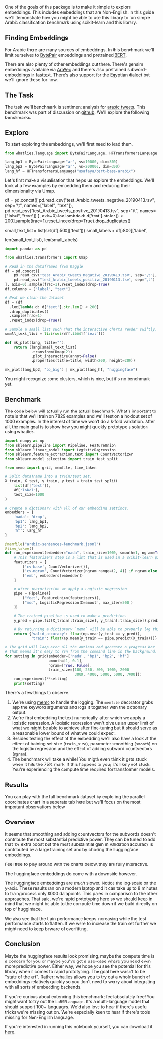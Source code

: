 <script src="https://cdn.jsdelivr.net/npm/vega@5.10.0"></script>
<script src="https://cdn.jsdelivr.net/npm/vega-lite@4.6.0"></script>
<script src="https://cdn.jsdelivr.net/npm/vega-embed@6.3.2"></script>

One of the goals of this package is to make it simple to explore embeddings.
This includes embeddings that are Non-English. In this guide we'll demonstrate how you might be
able to use this library to run simple Arabic classification benchmark
using scikit-learn and this library.

## Finding Embeddings

For Arabic there are many sources of embeddings. In this benchmark we'll
limit ourselves to [BytePair](https://nlp.h-its.org/bpemb/ar/)
embeddings and pretrained [BERT](https://github.com/alisafaya/Arabic-BERT).

There are also plenty of other embeddings out there. There's gensim
embeddings available via [AraVec](https://github.com/bakrianoo/aravec) and
there's also pretrained subword-embeddings in [fasttext](https://fasttext.cc/docs/en/crawl-vectors.html#models).
There's also support for the Egyptian dialect but we'll ignore these for now.

## The Task

The task we'll benchmark is sentiment analysis for
[arabic tweets](https://www.kaggle.com/mksaad/arabic-sentiment-twitter-corpus). This benchmark
was part of discussion on [github](https://github.com/RasaHQ/whatlies/issues/262). We'll explore
the following benchmarks.

## Explore

To start exploring the embeddings, we'll first need to load them.

```python
from whatlies.language import BytePairLanguage, HFTransformersLanguage

lang_bp1 = BytePairLanguage("ar", vs=10000, dim=300)
lang_bp2 = BytePairLanguage("ar", vs=200000, dim=300)
lang_hf = HFTransformersLanguage("asafaya/bert-base-arabic")
```

Let's first make a visualisation that helps us explore the embeddings. We'll
look at a few examples by embedding them and reducing their dimensionality via
Umap.

df = pd.concat([
    pd.read_csv("test_Arabic_tweets_negative_20190413.tsv", sep="\t", names=["label", "text"]),
    pd.read_csv("test_Arabic_tweets_positive_20190413.tsv", sep="\t", names=["label", "text"])
], axis=0).loc[lambda d: d['text'].str.len() < 200].sample(frac=1).reset_index(drop=True).drop_duplicates()

small_text_list = list(set(df[:500]['text']))
small_labels = df[:800]['label']

len(small_text_list), len(small_labels)
```python
import pandas as pd

from whatlies.transformers import Umap

# Read in the dataframes from Kaggle
df = pd.concat([
    pd.read_csv("test_Arabic_tweets_negative_20190413.tsv", sep="\t"),
    pd.read_csv("test_Arabic_tweets_positive_20190413.tsv", sep="\t")
], axis=0).sample(frac=1).reset_index(drop=True)
df.columns = ["label", "text"]

# Next we clean the dataset
df = (df
  .loc[lambda d: d['text'].str.len() < 200]
  .drop_duplicates()
  .sample(frac=1)
  .reset_index(drop=True))

# Sample a small list such that the interactive charts render swiftly.
small_text_list = list(set(df[:1000]['text']))

def mk_plot(lang, title=""):
    return (lang[small_text_list]
            .transform(Umap(2))
            .plot_interactive(annot=False)
            .properties(title=title, width=200, height=200))

mk_plot(lang_bp2, "bp_big") | mk_plot(lang_hf, "huggingface")
```

<div id="vis1"></div>

<script>
fetch('charts.json')
.then(res => res.json())
.then((out) => {
  vegaEmbed('#vis1', out);
})
.catch(err => { throw err });
</script>

You might recognize some clusters, which is nice, but it's no benchmark yet.

## Benchmark

The code below will actually run the actual benchmark. What's important to note is that
we'll train on 7829 examples and we'll test on a holdout set of 1000 examples. In the
interest of time we won't do a k-fold validation. After all, the main goal is to show
how you might quickly prototype a solution using whatlies.

```python
import numpy as np
from sklearn.pipeline import Pipeline, FeatureUnion
from sklearn.linear_model import LogisticRegression
from sklearn.feature_extraction.text import CountVectorizer
from sklearn.model_selection import train_test_split

from memo import grid, memfile, time_taken

# Split dataframe into a train/test set.
X_train, X_test, y_train, y_test = train_test_split(
    list(df['text']),
    df['label'],
    test_size=1000
)

# Create a dictionary with all of our embedding settings.
embedders = {
    'nada': 'drop',
    'bp1': lang_bp1,
    'bp2': lang_bp2,
    'hf': lang_hf
}

@memfile("arabic-sentences-benchmark.jsonl")
@time_taken()
def run_experiment(embedder="nada", train_size=1000, smooth=1, ngram=True):
    # This featurizers step is a list that is used in a scikit-learn pipeline.
    featurizers = [
        ('cv-base', CountVectorizer()),
        ('cv-ngram', CountVectorizer(ngram_range=(2, 4)) if ngram else 'drop'),
        ('emb', embedders[embedder])
    ]

    # After featurization we apply a Logistic Regression
    pipe = Pipeline([
        ("feat", FeatureUnion(featurizers)),
        ("mod", LogisticRegression(C=smooth, max_iter=500))
    ])

    # The trained pipeline is used to make a prediction.
    y_pred = pipe.fit(X_train[:train_size], y_train[:train_size]).predict(X_test)

    # By returning a dictionary `memo` will be able to properly log this.
    return {"valid_accuracy": float(np.mean(y_test == y_pred)),
            "train": float(np.mean(y_train == pipe.predict(X_train)))}

# The grid will loop over all the options and generate a progress bar
# that means it's easy to run from the command line in the background.
for setting in grid(embedder=['nada', 'bp1', 'bp2', 'hf'],
                    smooth=[1, 0.1],
                    ngram=[True, False],
                    train_size=[100, 250, 500, 1000, 2000,
                                3000, 4000, 5000, 6000, 7000]):
    run_experiment(**setting)
    print(setting)
```

There's a few things to observe.

1. We're using [memo](https://koaning.github.io/memo/) to handle the logging. The `memfile` decorator grabs
app the keyword arguments and logs it together with the dictionary output.
2. We're first embedding the text numerically, after which we apply a logistic regression. A logistic regression
won't give us an upper limit of what we might be able to achieve after fine-tuning but it should serve
as a reasonable lower bound of what we could expect.
3. Besides testing the effect of the embedding we'll also have a look at the effect of training set size (`train_size`),
parameter smoothing (`smooth`) on the logistic regression and the effect of adding subword countvectors (`ngram`).
4. The benchmark will take a while! You migth even think it gets stuck when it hits the 75% mark. If this
happens to you; it's likely not stuck. You're experiencing the compute time required for transformer models.

## Results

You can play with the full benchmark dataset by exploring the parallel coordinates chart
in a seperate tab [here](hiplot-results.html) but we'll focus on the most important
observations below.

## Overview

It seems that smoothing and adding countvectors for the subwords doesn't contribute
the most substantial predictive power. They can be tuned to add that 1% extra boost
but the most substaintial gain in validation accuracy is contributed by a large
training set and by chosing the huggingface embeddings.

Feel free to play around with the charts below, they are fully interactive.

<div id="vis2"></div>

<script>
fetch('details-1.json')
.then(res => res.json())
.then((out) => {
  vegaEmbed('#vis2', out);
})
.catch(err => { throw err });
</script>

The huggingface embeddings do come with a downside however.

<div id="vis3"></div>

<script>
fetch('details-2.json')
.then(res => res.json())
.then((out) => {
  vegaEmbed('#vis3', out);
})
.catch(err => { throw err });
</script>

The huggingface embeddings are *much* slower. Notice the log-scale on the y-axis. These
results ran on a modern laptop and it can take up to 8 minutes to train/process only 8000
datapoints. This pales in comparison to the other approaches. That said, we're rapid prototyping
here so we should keep in mind that we might be able to the compute time down if we build directly
on top of hugginface.

We also see that the train performance keeps increasing while the test performance
starts to flatten. If we were to increase the train set further we might need to keep
beware of overfitting.

## Conclusion

Maybe the huggingface results look promising, maybe the compute time is a concern for you or
maybe you've got a use-case where you need even more predictive power. Either way, we hope you
see the potential for this library when it comes to rapid prototyping. The goal here wasn't to
be "state of the art". Rather; whatlies allows you to try out a whole bunch of embeddings relatively
quickly so you don't need to worry about integrating with all sorts of embedding backends.

If you're curious about extending this benchmark; feel absolutely free! You might want to try
out the `LaBSELanguage`. It's a multi-language model that should support 100+ languages. We'd also
love to hear if there's useful tricks we're missing out on. We're especially keen to hear if there's
tools missing for Non-English language.

If you're interested in running this notebook yourself, you can download it [here](arabic-tweets-exercise.ipynb).
